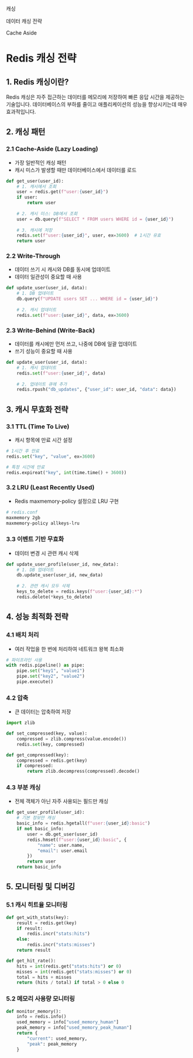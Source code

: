 캐싱

데이터 캐싱 전략

Cache Aside

# Redis 캐싱 전략

## 1. Redis 캐싱이란?

Redis 캐싱은 자주 접근하는 데이터를 메모리에 저장하여 빠른 응답 시간을 제공하는 기술입니다.
데이터베이스의 부하를 줄이고 애플리케이션의 성능을 향상시키는데 매우 효과적입니다.

## 2. 캐싱 패턴

### 2.1 Cache-Aside (Lazy Loading)
- 가장 일반적인 캐싱 패턴
- 캐시 미스가 발생할 때만 데이터베이스에서 데이터를 로드
```python
def get_user(user_id):
    # 1. 캐시에서 조회
    user = redis.get(f"user:{user_id}")
    if user:
        return user
    
    # 2. 캐시 미스: DB에서 조회
    user = db.query(f"SELECT * FROM users WHERE id = {user_id}")
    
    # 3. 캐시에 저장
    redis.set(f"user:{user_id}", user, ex=3600)  # 1시간 유효
    return user
```

### 2.2 Write-Through
- 데이터 쓰기 시 캐시와 DB를 동시에 업데이트
- 데이터 일관성이 중요할 때 사용
```python
def update_user(user_id, data):
    # 1. DB 업데이트
    db.query(f"UPDATE users SET ... WHERE id = {user_id}")
    
    # 2. 캐시 업데이트
    redis.set(f"user:{user_id}", data, ex=3600)
```

### 2.3 Write-Behind (Write-Back)
- 데이터를 캐시에만 먼저 쓰고, 나중에 DB에 일괄 업데이트
- 쓰기 성능이 중요할 때 사용
```python
def update_user(user_id, data):
    # 1. 캐시 업데이트
    redis.set(f"user:{user_id}", data)
    
    # 2. 업데이트 큐에 추가
    redis.rpush("db_updates", {"user_id": user_id, "data": data})
```

## 3. 캐시 무효화 전략

### 3.1 TTL (Time To Live)
- 캐시 항목에 만료 시간 설정
```python
# 1시간 후 만료
redis.set("key", "value", ex=3600)

# 특정 시간에 만료
redis.expireat("key", int(time.time() + 3600))
```

### 3.2 LRU (Least Recently Used)
- Redis maxmemory-policy 설정으로 LRU 구현
```bash
# redis.conf
maxmemory 2gb
maxmemory-policy allkeys-lru
```

### 3.3 이벤트 기반 무효화
- 데이터 변경 시 관련 캐시 삭제
```python
def update_user_profile(user_id, new_data):
    # 1. DB 업데이트
    db.update_user(user_id, new_data)
    
    # 2. 관련 캐시 모두 삭제
    keys_to_delete = redis.keys(f"user:{user_id}:*")
    redis.delete(*keys_to_delete)
```

## 4. 성능 최적화 전략

### 4.1 배치 처리
- 여러 작업을 한 번에 처리하여 네트워크 왕복 최소화
```python
# 파이프라인 사용
with redis.pipeline() as pipe:
    pipe.set("key1", "value1")
    pipe.set("key2", "value2")
    pipe.execute()
```

### 4.2 압축
- 큰 데이터는 압축하여 저장
```python
import zlib

def set_compressed(key, value):
    compressed = zlib.compress(value.encode())
    redis.set(key, compressed)

def get_compressed(key):
    compressed = redis.get(key)
    if compressed:
        return zlib.decompress(compressed).decode()
```

### 4.3 부분 캐싱
- 전체 객체가 아닌 자주 사용되는 필드만 캐싱
```python
def get_user_profile(user_id):
    # 기본 정보만 캐싱
    basic_info = redis.hgetall(f"user:{user_id}:basic")
    if not basic_info:
        user = db.get_user(user_id)
        redis.hmset(f"user:{user_id}:basic", {
            "name": user.name,
            "email": user.email
        })
        return user
    return basic_info
```

## 5. 모니터링 및 디버깅

### 5.1 캐시 히트율 모니터링
```python
def get_with_stats(key):
    result = redis.get(key)
    if result:
        redis.incr("stats:hits")
    else:
        redis.incr("stats:misses")
    return result

def get_hit_rate():
    hits = int(redis.get("stats:hits") or 0)
    misses = int(redis.get("stats:misses") or 0)
    total = hits + misses
    return (hits / total) if total > 0 else 0
```

### 5.2 메모리 사용량 모니터링
```python
def monitor_memory():
    info = redis.info()
    used_memory = info["used_memory_human"]
    peak_memory = info["used_memory_peak_human"]
    return {
        "current": used_memory,
        "peak": peak_memory
    }